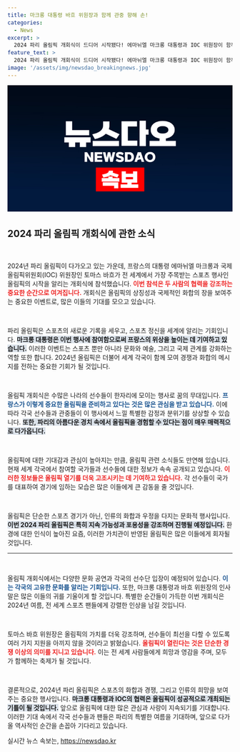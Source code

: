 ```yaml
---
title: 마크롱 대통령 바흐 위원장과 함께 관중 향해 손!
categories:
  - News
excerpt: >
  2024 파리 올림픽 개회식이 드디어 시작됐다! 에마뉘엘 마크롱 대통령과 IOC 위원장이 함께한 이날 현장의 열기와 환호는 어떤 모습일지, 그 특별한 순간을 담은 자세한 이야기를 들어보세요!
feature_text: >
  2024 파리 올림픽 개회식이 드디어 시작됐다! 에마뉘엘 마크롱 대통령과 IOC 위원장이 함께한 이날 현장의 열기와 환호는 어떤 모습일지, 그 특별한 순간을 담은 자세한 이야기를 들어보세요!
image: '/assets/img/newsdao_breakingnews.jpg'
---
```


<p><img src="/assets/img/newsdao_breakingnews.jpg" alt="implanttips 속보" /></p>

<h2 data-ke-size="size26">2024 파리 올림픽 개회식에 관한 소식</h2>

<p data-ke-size="size16">&nbsp;</p>

<p>2024년 파리 올림픽이 다가오고 있는 가운데, 프랑스의 대통령 에마뉘엘 마크롱과 국제올림픽위원회(IOC) 위원장인 토마스 바흐가 전 세계에서 가장 주목받는 스포츠 행사인 올림픽의 시작을 알리는 개회식에 참석했습니다. <b><span style="color: #ee2323;">이번 참석은 두 사람의 협력을 강조하는 중요한 순간으로 여겨집니다.</span></b> 개회식은 올림픽의 상징성과 국제적인 화합의 장을 보여주는 중요한 이벤트로, 많은 이들의 기대를 모으고 있습니다.</p>

<p data-ke-size="size16">&nbsp;</p>

<p>파리 올림픽은 스포츠의 새로운 기록을 세우고, 스포츠 정신을 세계에 알리는 기회입니다. <b><span style="background-color: #21538527;">마크롱 대통령은 이번 행사에 참여함으로써 프랑스의 위상을 높이는 데 기여하고 있습니다.</span></b> 이러한 이벤트는 스포츠 뿐만 아니라 문화와 예술, 그리고 국제 관계를 강화하는 역할 또한 합니다. 2024년 올림픽은 더불어 세계 각국이 함께 모여 경쟁과 화합의 메시지를 전하는 중요한 기회가 될 것입니다.</p>

<p data-ke-size="size16">&nbsp;</p>

<p>올림픽 개회식은 수많은 나라의 선수들이 한자리에 모이는 행사로 꿈의 무대입니다. <b><span style="color: #1a5490;">프랑스가 이렇게 중요한 올림픽을 준비하고 있다는 것은 많은 관심을 받고 있습니다.</span></b> 이에 따라 각국 선수들과 관중들이 이 행사에서 느낄 특별한 감정과 분위기를 상상할 수 있습니다. <b><span style="background-color: #21538527;">또한, 파리의 아름다운 경치 속에서 올림픽을 경험할 수 있다는 점이 매우 매력적으로 다가옵니다.</span></b></p>

<p data-ke-size="size16">&nbsp;</p>

<p>올림픽에 대한 기대감과 관심이 높아지는 만큼, 올림픽 관련 소식들도 만연해 있습니다. 현재 세계 각국에서 참여할 국가들과 선수들에 대한 정보가 속속 공개되고 있습니다. <b><span style="color: #ee2323;">이러한 정보들은 올림픽 열기를 더욱 고조시키는 데 기여하고 있습니다.</span></b> 각 선수들이 국가를 대표하여 경기에 임하는 모습은 많은 이들에게 큰 감동을 줄 것입니다.</p>

<p data-ke-size="size16">&nbsp;</p>

<p>올림픽은 단순한 스포츠 경기가 아닌, 인류의 화합과 우정을 다지는 문화적 행사입니다. <b><span style="background-color: #21538527;">이번 2024 파리 올림픽은 특히 지속 가능성과 포용성을 강조하며 진행될 예정입니다.</span></b> 환경에 대한 인식이 높아진 요즘, 이러한 가치관이 반영된 올림픽은 많은 이들에게 회자될 것입니다. </p>

<hr>

<p data-ke-size="size16">&nbsp;</p>

<p>올림픽 개회식에서는 다양한 문화 공연과 각국의 선수단 입장이 예정되어 있습니다. <b><span style="color: #1a5490;">이는 각국의 고유한 문화를 알리는 기회입니다.</span></b> 또한, 마크롱 대통령과 바흐 위원장의 인사말은 많은 이들의 귀를 기울이게 할 것입니다. 특별한 순간들이 가득한 이번 개회식은 2024년 여름, 전 세계 스포츠 팬들에게 강렬한 인상을 남길 것입니다.</p>

<p data-ke-size="size16">&nbsp;</p>

<p>토마스 바흐 위원장은 올림픽의 가치를 더욱 강조하며, 선수들이 최선을 다할 수 있도록 여러 가지 지원을 아끼지 않을 것이라고 밝혔습니다. <b><span style="color: #ee2323;">올림픽이 열린다는 것은 단순한 경쟁 이상의 의미를 지니고 있습니다.</span></b> 이는 전 세계 사람들에게 희망과 영감을 주며, 모두가 함께하는 축제가 될 것입니다. </p>

<p data-ke-size="size16">&nbsp;</p>

<p>결론적으로, 2024년 파리 올림픽은 스포츠의 화합과 경쟁, 그리고 인류의 희망을 보여주는 중요한 행사입니다. <b><span style="background-color: #21538527;">마크롱 대통령과 IOC의 협력은 올림픽이 성공적으로 개최되는 기틀이 될 것입니다.</span></b> 앞으로 올림픽에 대한 많은 관심과 사랑이 지속되기를 기대합니다. 이러한 기대 속에서 각국 선수들과 팬들은 파리의 특별한 여름을 기대하며, 앞으로 다가올 역사적인 순간을 손꼽아 기다리고 있습니다.</p>
실시간 뉴스 속보는, <a href="https://newsdao.kr" rel="dofollow">https://newsdao.kr</a>


